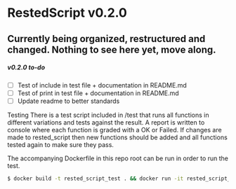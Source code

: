 # RestedScript v0.2.0

## Currently being organized, restructured and changed. Nothing to see here yet, move along.

##### v0.2.0 to-do
- [ ] Test of include in test file + documentation in README.md
- [ ] Test of print in test file + documentation in README.md
- [ ] Update readme to better standards

Testing
There is a test script included in /test that runs all functions in different variations and tests against the result. A report is written to console where each function is graded with a OK or Failed. If changes are made to rested_script then new functions should be added and all functions tested again to make sure they pass.

The accompanying Dockerfile in this repo root can be run in order to run the test.

```bash
$ docker build -t rested_script_test . && docker run -it rested_script_test
```
